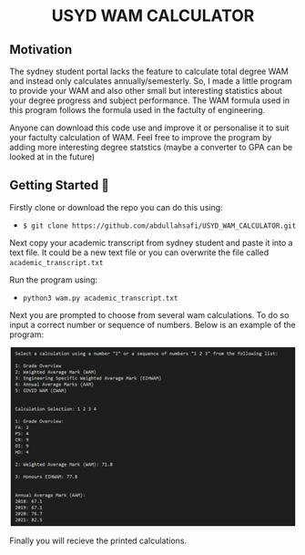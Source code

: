 <p align="center">  
   <h1 align="center">USYD WAM CALCULATOR</h1>
</p>

Motivation
----------------
The sydney student portal lacks the feature to calculate total degree WAM and instead only calculates annually/semesterly. So, I made a little program to provide your WAM and also other small but interesting statistics about your degree progress and subject performance. The WAM formula used in this program follows the formula used in the factulty of engineering.

Anyone can download this code use and improve it or personalise it to suit your factulty calculation of WAM. Feel free to improve the program by adding more interesting degree statstics (maybe a converter to GPA can be looked at in the future)

Getting Started :file_folder:
--------------

Firstly clone or download the repo you can do this using:
- `$ git clone https://github.com/abdullahsafi/USYD_WAM_CALCULATOR.git`

Next copy your academic transcript from sydney student and paste it into a text file. It could be a new text file or you can overwrite the file called `academic_transcript.txt`

Run the program using:
- `python3 wam.py academic_transcript.txt` 

Next you are prompted to choose from several wam calculations. To do so  input a correct number or sequence of numbers. Below is an example of the program:

<p align="center">
<img src="/readme_imgs/example.png" alt="example.PNG" width="500"/>
</p>

Finally you will recieve the printed calculations.

